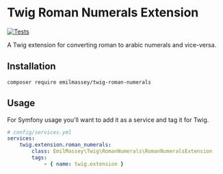 Twig Roman Numerals Extension
===================

[![Tests](https://github.com/EmilMassey/twig-roman-numerals/actions/workflows/php.yml/badge.svg)](https://github.com/EmilMassey/twig-roman-numerals/actions/workflows/php.yml)

A Twig extension for converting roman to arabic numerals and vice-versa.

## Installation
```
composer require emilmassey/twig-roman-numerals
```

## Usage
For Symfony usage you'll want to add it as a service and tag it for Twig.

```yml
# config/services.yml
services:
    twig.extension.roman_numerals:
        class: EmilMassey\Twig\RomanNumerals\RomanNumeralsExtension
        tags:
            - { name: twig.extension }
